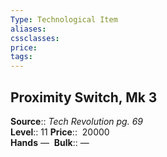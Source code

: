 ```yaml
---
Type: Technological Item
aliases:
cssclasses:
price: 
tags:
---
```

## Proximity Switch, Mk 3

**Source**:: _Tech Revolution pg. 69_  
**Level**:: 11
**Price**::  20000  
**Hands** — 
**Bulk**:: —